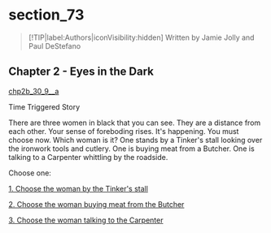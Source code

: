 
# section_73

>[!TIP|label:Authors|iconVisibility:hidden]
>Written by Jamie Jolly and Paul DeStefano

## Chapter 2 - Eyes in the Dark

[chp2b_30_9__a](../../decomp/app/src/main/res/raw/chp2b_30_9__a.mp3 ':include :type=audio')

Time Triggered Story

There are three women in black that you can see. They are a distance from each other. Your sense of foreboding rises. It's happening. You must choose now. Which woman is it? One stands by a Tinker's stall looking over the ironwork tools and cutlery. One is buying meat from a Butcher. One is talking to a Carpenter whittling by the roadside.


Choose one:

[1. Choose the woman by the Tinker's stall](output/chapter2/section_76.md)

[2. Choose the woman buying meat from the Butcher](output/chapter2/section_77.md)

[3. Choose the woman talking to the Carpenter](output/chapter2/section_78.md)


